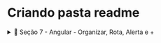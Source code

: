 # Criando pasta readme
<details>
  <summary>📂 Seção 7 - Angular - Organizar, Rota, Alerta e +</summary>
  
  | Conteúdo | Descrição |
  | :---------- | :---------------------------------- |
  | [Interface Model](https://github.com/VictorAntunesJ/ProEventos/commit/1509b7776bdbe4e555bb4cc9186952dbf39d7fd9) | Adicionando Interface Model para o projeto Angular. |
  | [Evento Service](https://github.com/VictorAntunesJ/ProEventos/commit/9859ea3e499b69d24ab0fac94a66e66279d94054) | Criando o Evento Service para gerenciar a lógica de eventos na aplicação |
  | [Dependency Injection](https://github.com/VictorAntunesJ/ProEventos/commit/29f498b0487e597bcf5e7f6370dd32d9f1beee69) | Implementando Dependency Injection para otimizar o gerenciamento de serviços |
  | [Tipagem dos Métodos](https://github.com/VictorAntunesJ/ProEventos/commit/6f5b452417d630e4701e0cc74ac9896fa7c8d9b6) | Adicionando tipagem aos métodos para melhorar a manutenção do código |
  | **TSLint - Subscribe Warning** | Configurando o TSLint para eliminar avisos de subscribe |
  | [Lotes, Imagens e Ícones](https://github.com/VictorAntunesJ/ProEventos/commit/a43e217cddb293c8390ab1c60ab7ba41ab411c75) | Integrando funcionalidades para gerenciar lotes, imagens e ícones |
  | [Filtro de Data Pipe](https://github.com/VictorAntunesJ/ProEventos/commit/8f981d748150d6b2f67be0a613688cb61c06b173) | Implementando Filtro de Data Pipe para formatação de datas |
  | [Tooltip e Dropdown](https://github.com/VictorAntunesJ/ProEventos/commit/421e2c0ccbdaf3c85df6af4978593bf1d2b91217) | Adicionando Tooltips e Dropdowns para melhorar a UI |
  | [Modal] (https://github.com/VictorAntunesJ/ProEventos/commit/8ef8f865bd36e73ec221cec0058b22b3fc8f3719) | Implementando a funcionalidade de Modal para interação do usuário |
  | **Adicionando NGX Toastr** | Integrando NGX Toastr para notificações na aplicação |
  | **NGX Spinner - Carregando** | Implementando NGX Spinner para indicar carregamento de dados |
  | **Migrando para novas Versões** | Atualizando dependências e migrando para novas versões do Angular |
  | **Desafio Título** | Resolvido o desafio de implementar título dinâmico na aplicação |
  | **Mais Components** | Adicionando novos componentes para expandir a funcionalidade do projeto |
  | **Resolvendo Desafio Título** | Ajustes e melhorias no título dinâmico da aplicação |
  | **@Input** | Implementando @Input para passar dados entre componentes |
  | **Angular Rotas - Parte 01** | Configurando a primeira parte das Rotas no Angular |
  | **Angular Rotas - Parte 02** | Finalizando a configuração das Rotas no Angular |
  | **Enviando ao GIT** | Subindo as alterações para o GitHub após a conclusão da Seção 7 |
  | [Readme](https://github.com/VictorAntunesJ/ProEventos/blob/master/Readme.md) | Configuração de Interfaces para Modelos no Front-end 1 e 2 |
</details>
